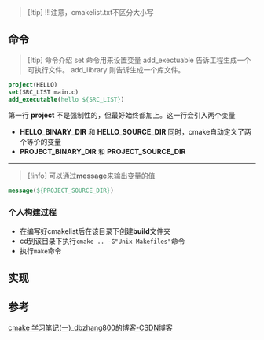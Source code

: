 > [!tip]  !!!注意，cmakelist.txt不区分大小写

## 命令
> [!tip] 命令介绍
> set 命令用来设置变量
>add_exectuable 告诉工程生成一个可执行文件。
>add_library 则告诉生成一个库文件。
>
```CMake
project(HELLO)
set(SRC_LIST main.c)
add_executable(hello ${SRC_LIST})
```
 第一行 **project** 不是强制性的，但最好始终都加上。这一行会引入两个变量
  - **HELLO_BINARY_DIR** 和 **HELLO_SOURCE_DIR**
同时，cmake自动定义了两个等价的变量
 - **PROJECT_BINARY_DIR** 和 **PROJECT_SOURCE_DIR**
***
> [!info] 可以通过**message**来输出变量的值
```cmake
message(${PROJECT_SOURCE_DIR})
```

### 个人构建过程
 - 在编写好cmakelist后在该目录下创建**build**文件夹
 - cd到该目录下执行`cmake .. -G"Unix Makefiles"`命令
 - 执行`make`命令

## 实现



## 参考
[cmake 学习笔记(一)_dbzhang800的博客-CSDN博客](https://blog.csdn.net/dbzhang800/article/details/6314073)
